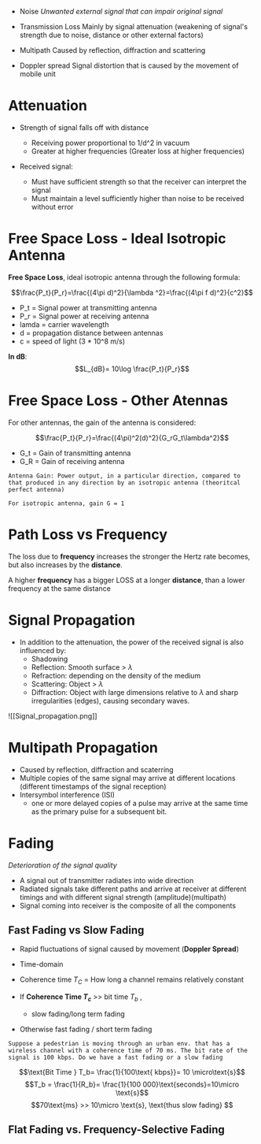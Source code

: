 * Noise
	*Unwanted external signal that can impair original signal*

* Transmission Loss
	Mainly by signal attenuation (weakening of signal's strength due to noise, distance or other external factors)

* Multipath
	Caused by reflection, diffraction and scattering

* Doppler spread
	Signal distortion that is caused by the movement of mobile unit

# Attenuation

* Strength of signal falls off with distance
	* Receiving power proportional to 1/d^2 in vacuum
	* Greater at higher frequencies (Greater loss at higher frequencies)

* Received signal:
	* Must have sufficient strength so that the receiver can interpret the signal
	* Must maintain a level sufficiently higher than noise to be received without error

# Free Space Loss - Ideal Isotropic Antenna

**Free Space Loss**, ideal isotropic antenna through the following formula:

$$\frac{P_t}{P_r}=\frac{(4\pi d)^2}{\lambda ^2}=\frac{(4\pi f d)^2}{c^2}$$
* P_t = Signal power at transmitting antenna
* P_r = Signal power at receiving antenna
* lamda = carrier wavelength
* d = propagation distance between antennas
* c = speed of light (3 * 10^8 m/s)

**In dB**: 
$$L_{dB}= 10\log \frac{P_t}{P_r}$$

# Free Space Loss - Other Atennas

For other antennas, the gain of the antenna is considered:

$$\frac{P_t}{P_r}=\frac{(4\pi)^2(d)^2}{G_rG_t\lambda^2}$$
* G_t = Gain of transmitting antenna
* G_R = Gain of receiving antenna

```Definition
Antenna Gain: Power output, in a particular direction, compared to that produced in any direction by an isotropic antenna (theoritcal perfect antenna)

For isotropic antenna, gain G = 1
```

# Path Loss vs Frequency

The loss due to **frequency** increases the stronger the Hertz rate becomes, but also increases by the **distance**.

A higher **frequency** has a bigger LOSS at a longer **distance**, than a lower frequency at the same distance

# Signal Propagation

* In addition to the attenuation, the power of the received signal is also influenced by:
	* Shadowing
	* Reflection: Smooth surface > $\lambda$
	* Refraction: depending on the density of the medium
	* Scattering: Object > $\lambda$
	* Diffraction: Object with large dimensions relative to $\lambda$ and sharp irregularities (edges), causing secondary waves.

![[Signal_propagation.png]]

# Multipath Propagation

* Caused by reflection, diffraction and scaterring
* Multiple copies of the same signal may arrive at different locations (different timestamps of the signal reception)
* Intersymbol interference (ISI)
	* one or more delayed copies of a pulse may arrive at the same time as the primary pulse for a subsequent bit.

# Fading

*Deterioration of the signal quality*

* A signal out of transmitter radiates into wide direction
* Radiated signals take different paths and arrive at receiver at different timings and with different signal strength (amplitude)(multipath)
* Signal coming into receiver is the composite of all the components

## Fast Fading vs Slow Fading

* Rapid fluctuations of signal caused by movement (**Doppler Spread**)
* Time-domain
* Coherence time $T_C$ = How long a channel remains relatively constant

* If **Coherence Time $T_c$** >> bit time $T_b$ ,
	* slow fading/long term fading
* Otherwise fast fading / short term fading

```Example
Suppose a pedestrian is moving through an urban env. that has a wireless channel with a coherence time of 70 ms. The bit rate of the signal is 100 kbps. Do we have a fast fading or a slow fading
```

$$\text{Bit Time } T_b= \frac{1}{100\text{ kbps}}= 10 \micro\text{s}$$
$$T_b = \frac{1}{R_b}= \frac{1}{100 000}\text{seconds}=10\micro \text{s}$$
$$70\text{ms} >> 10\micro \text{s}, \text{thus slow fading} $$

## Flat Fading vs. Frequency-Selective Fading

